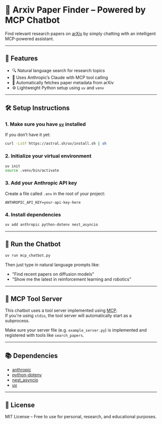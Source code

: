 # 🧠 Arxiv Paper Finder – Powered by MCP Chatbot

Find relevant research papers on [arXiv](https://arxiv.org) by simply chatting with an intelligent MCP-powered assistant.

---

## 🚀 Features

- 🔍 Natural language search for research topics  
- 🤖 Uses Anthropic’s Claude with MCP tool calling  
- 📄 Automatically fetches paper metadata from arXiv  
- ⚙️ Lightweight Python setup using `uv` and `venv`  

---

## 🛠️ Setup Instructions

### 1. Make sure you have [`uv`](https://github.com/astral-sh/uv) installed

If you don’t have it yet:
```bash
curl -LsSf https://astral.sh/uv/install.sh | sh
```

### 2. Initialize your virtual environment
```bash
uv init
source .venv/bin/activate
```

### 3. Add your Anthropic API key
Create a file called `.env` in the root of your project:
```env
ANTHROPIC_API_KEY=your-api-key-here
```

### 4. Install dependencies
```bash
uv add anthropic python-dotenv nest_asyncio
```

---

## 💬 Run the Chatbot
```bash
uv run mcp_chatbot.py
```

Then just type in natural language prompts like:
- "Find recent papers on diffusion models"
- "Show me the latest in reinforcement learning and robotics"

---

## 🧪 MCP Tool Server

This chatbot uses a tool server implemented using [MCP](https://github.com/multi-agent-control-protocol/mcp).  
If you're using `stdio`, the tool server will automatically start as a subprocess.

Make sure your server file (e.g. `example_server.py`) is implemented and registered with tools like `search_papers`.

---

## 📚 Dependencies

- [anthropic](https://pypi.org/project/anthropic/)
- [python-dotenv](https://pypi.org/project/python-dotenv/)
- [nest_asyncio](https://pypi.org/project/nest_asyncio/)
- [uv](https://github.com/astral-sh/uv)

---

## 📄 License

MIT License – Free to use for personal, research, and educational purposes.